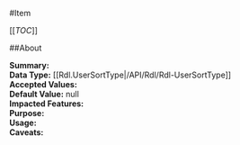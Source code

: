 #Item

[[_TOC_]]

##About

**Summary:**   
**Data Type:** [[Rdl.UserSortType|/API/Rdl/Rdl-UserSortType]]  
**Accepted Values:**   
**Default Value:** null  
**Impacted Features:**   
**Purpose:**   
**Usage:**   
**Caveats:**   

